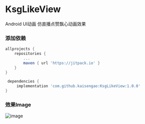 # KsgLikeView
Android UI动画 仿直播点赞飘心动画效果

### 添加依赖
``` gradle
allprojects {
	repositories {
		...
		maven { url 'https://jitpack.io' }
	}
}
```

``` gradle  
 dependencies {
	 implementation 'com.github.kaisengao:KsgLikeView:1.0.0'
}
```

### 效果Image

![image](https://github.com/kaisengao/KsgLikeView/blob/master/images/E608FBEAE81F351609EB9C877D6CC4B4.2019-09-24%2013_09_59.gif)


